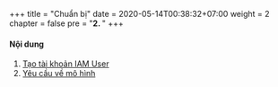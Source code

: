 +++
title = "Chuẩn bị"
date = 2020-05-14T00:38:32+07:00
weight = 2
chapter = false
pre = "<b>2. </b>"
+++

#### Nội dung
1. [Tạo tài khoản IAM User](1-creating-iam-user)
2. [Yêu cầu về mô hình](2-model-requirements)
